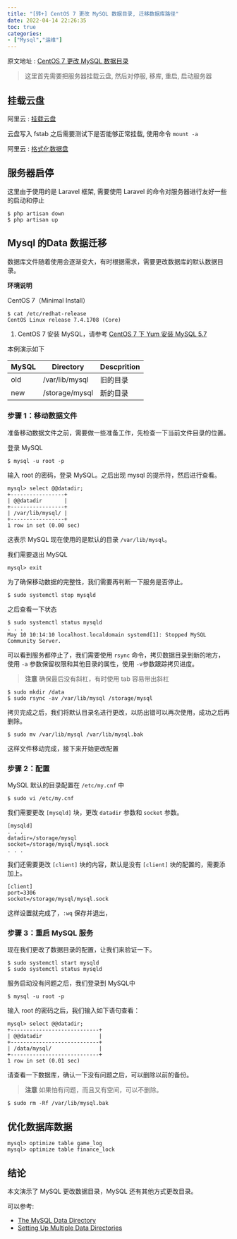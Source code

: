 ```yaml
---
title: "[转+] CentOS 7 更改 MySQL 数据目录, 迁移数据库路径"
date: 2022-04-14 22:26:35
toc: true
categories:
- ["Mysql","运维"]
---
```


原文地址 : [CentOS 7 更改 MySQL 数据目录](https://qizhanming.com/blog/2018/05/10/how-to-change-mysql-data-directory-on-centos-7)
> 这里首先需要把服务器挂载云盘, 然后对停服, 移库, 重启, 启动服务器





## 挂载云盘
阿里云 : [挂载云盘](https://help.aliyun.com/document_detail/25446.html)

云盘写入 fstab 之后需要测试下是否能够正常挂载, 使用命令 `mount -a`

阿里云 : [格式化数据盘](https://help.aliyun.com/document_detail/25426.html)

## 服务器启停
这里由于使用的是 Laravel 框架, 需要使用 Laravel 的命令对服务器进行友好一些的启动和停止
```
$ php artisan down
$ php artisan up
```

## Mysql 的Data 数据迁移
数据库文件随着使用会逐渐变大，有时根据需求，需要更改数据库的默认数据目录。

**环境说明**

CentOS 7（Minimal Install）
```
$ cat /etc/redhat-release 
CentOS Linux release 7.4.1708 (Core)
```

1. CentOS 7 安装 MySQL，请参考  [CentOS 7 下 Yum 安装 MySQL 5.7](https://qizhanming.com/blog/2017/05/10/centos-7-yum-install-mysql-57)

本例演示如下

| MySQL | Directory | Descprition |
| --- | --- | --- |
| old | /var/lib/mysql | 旧的目录 |
| new | /storage/mysql | 新的目录 |


### 步骤 1：移动数据文件
准备移动数据文件之前，需要做一些准备工作，先检查一下当前文件目录的位置。

登录 MySQL
```
$ mysql -u root -p
```
输入 root 的密码，登录 MySQL。之后出现 mysql 的提示符，然后进行查看。
```
mysql> select @@datadir;
+-----------------+
| @@datadir       |
+-----------------+
| /var/lib/mysql/ |
+-----------------+
1 row in set (0.00 sec)
```
这表示 MySQL 现在使用的是默认的目录  `/var/lib/mysql`。

我们需要退出 MySQL
```
mysql> exit
```
为了确保移动数据的完整性，我们需要再判断一下服务是否停止。
```
$ sudo systemctl stop mysqld
```
之后查看一下状态
```
$ sudo systemctl status mysqld
. . .
May 10 10:14:10 localhost.localdomain systemd[1]: Stopped MySQL Community Server.
```
可以看到服务都停止了，我们需要使用  `rsync`  命令，拷贝数据目录到新的地方，使用  `-a`  参数保留权限和其他目录的属性，使用  `-v`参数跟踪拷贝进度。
> **注意**
> 确保最后没有斜杠，有时使用 tab 容易带出斜杠

```
$ sudo mkdir /data
$ sudo rsync -av /var/lib/mysql /storage/mysql
```
拷贝完成之后，我们将默认目录名进行更改，以防出错可以再次使用，成功之后再删除。
```
$ sudo mv /var/lib/mysql /var/lib/mysql.bak
```
这样文件移动完成，接下来开始更改配置

### 步骤 2：配置
MySQL 默认的目录配置在  `/etc/my.cnf`  中
```
$ sudo vi /etc/my.cnf
```
我们需要更改  `[mysqld]`  块，更改  `datadir`  参数和  `socket`  参数。
```
[mysqld]
. . .
datadir=/storage/mysql
socket=/storage/mysql/mysql.sock
. . .
```
我们还需要更改  `[client]`  块的内容，默认是没有  `[client]`  块的配置的，需要添加上。
```
[client]
port=3306
socket=/storage/mysql/mysql.sock
```
这样设置就完成了，`:wq`  保存并退出，

### 步骤 3：重启 MySQL 服务
现在我们更改了数据目录的配置，让我们来验证一下。
```
$ sudo systemctl start mysqld
$ sudo systemctl status mysqld
```
服务启动没有问题之后，我们登录到 MySQL中
```
$ mysql -u root -p
```
输入 root 的密码之后，我们输入如下语句查看：
```
mysql> select @@datadir;
+----------------------------+
| @@datadir                  |
+----------------------------+
| /data/mysql/               |
+----------------------------+
1 row in set (0.01 sec)
```
请查看一下数据库，确认一下没有问题之后，可以删除以前的备份。
> **注意**
> 如果怕有问题，而且又有空间，可以不删除。

```
$ sudo rm -Rf /var/lib/mysql.bak
```

## 优化数据库数据
```
mysql> optimize table game_log
mysql> optimize table finance_lock
```

## 结论
本文演示了 MySQL 更改数据目录，MySQL 还有其他方式更改目录。

可以参考:

- [The MySQL Data Directory](https://dev.mysql.com/doc/refman/5.7/en/data-directory.html)
- [Setting Up Multiple Data Directories](https://dev.mysql.com/doc/refman/5.7/en/multiple-data-directories.html)

